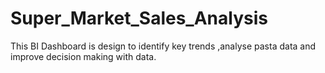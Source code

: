 # Super_Market_Sales_Analysis
This BI Dashboard  is design to identify key trends ,analyse pasta data and improve decision making with data. 
